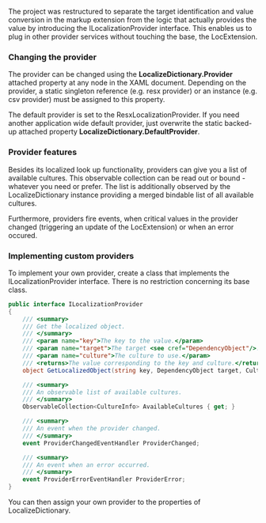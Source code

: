 The project was restructured to separate the target identification and value conversion in the markup extension from the logic that actually provides the value by introducing the ILocalizationProvider interface. This enables us to plug in other provider services without touching the base, the LocExtension. 

### Changing the provider
The provider can be changed using the **LocalizeDictionary.Provider** attached property at any node in the XAML document. Depending on the provider, a static singleton reference (e.g. resx provider) or an instance (e.g. csv provider) must be assigned to this property.

The default provider is set to the ResxLocalizationProvider. If you need another application wide default provider, just overwrite the static backed-up attached property **LocalizeDictionary.DefaultProvider**. 

### Provider features
Besides its localized look up functionality, providers can give you a list of available cultures. This observable collection can be read out or bound - whatever you need or prefer. The list is additionally observed by the LocalizeDictionary instance providing a merged bindable list of all available cultures.

Furthermore, providers fire events, when critical values in the provider changed (triggering an update of the LocExtension) or when an error occured. 

### Implementing custom providers
To implement your own provider, create a class that implements the ILocalizationProvider interface. There is no restriction concerning its base class.
```c#
public interface ILocalizationProvider
{
    /// <summary>
    /// Get the localized object.
    /// </summary>
    /// <param name="key">The key to the value.</param>
    /// <param name="target">The target <see cref="DependencyObject"/>.</param>
    /// <param name="culture">The culture to use.</param>
    /// <returns>The value corresponding to the key and culture.</returns>
    object GetLocalizedObject(string key, DependencyObject target, CultureInfo culture);

    /// <summary>
    /// An observable list of available cultures.
    /// </summary>
    ObservableCollection<CultureInfo> AvailableCultures { get; }

    /// <summary>
    /// An event when the provider changed.
    /// </summary>
    event ProviderChangedEventHandler ProviderChanged;

    /// <summary>
    /// An event when an error occurred.
    /// </summary>
    event ProviderErrorEventHandler ProviderError;
}
```
You can then assign your own provider to the properties of LocalizeDictionary.